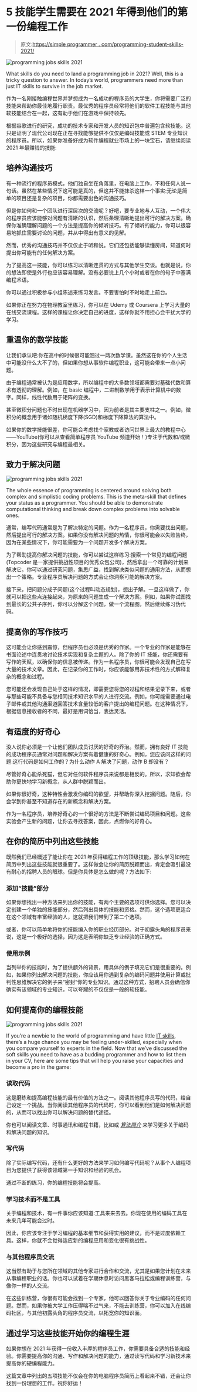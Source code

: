 # 5 技能学生需要在 2021 年得到他们的第一份编程工作

> 原文:[https://simple programmer . com/programming-student-skills-2021/](https://simpleprogrammer.com/programming-student-skills-2021/)

![programming jobs skills 2021](img/614dde238b7137c732a509f58b31134e.png)

What skills do you need to land a programming job in 2021? Well, this is a tricky question to answer. In today’s world, programmers need more than just IT skills to survive in the job market.

作为一名刚接触编程世界并梦想成为一名成功的程序员的大学生，你将需要广泛的技能来帮助你最佳地履行职责。最优秀的程序员经常将他们的软件工程技能与其他软技能结合在一起，这有助于他们在游戏中保持领先。

根据谷歌进行的研究，成功的技术专家和开发人员的知识包中普遍包含软技能。这只是证明了现代公司现在正在寻找能够提供不仅仅是编码技能或 STEM 专业知识的程序员。所以，如果你准备好成为软件编程就业市场上的一块宝石，请继续阅读 2021 年最赚钱的技能:

## 培养沟通技巧

有一种流行的程序员模式，他们独自坐在角落里，在电脑上工作，不和任何人说一句话。虽然在某些情况下这可能是真的，但这并不能抹杀这样一个事实:无论是简单的项目还是复杂的项目，你都需要出色的沟通技巧。

但是你如何和一个团队进行深层次的交流呢？好吧，要专业地与人互动，一个伟大的程序员应该能够对问题有清晰的认识，然后条理清晰地提出可行的解决方案。确保你准确理解问题的一个方法是提高你的倾听技巧。有了倾听的能力，你可以很容易地抓住需要讨论的问题，并从中得出有意义的见解。

然而，优秀的沟通技巧并不仅仅止于听和说。它们还包括能够读懂房间，知道何时提出你可能有的任何解决方案。

为了提高这一技能，你可以练习以清晰连贯的方式与其他学生交谈。也就是说，你的想法即使是外行也应该容易理解。没有必要说上几个小时或者在你的句子中塞满编程术语。

你可以通过积极参与小组陈述来练习发言。不要害怕时不时地走上前台。

如果你正在努力在物理教室里练习，你可以在 Udemy 或 Coursera 上学习大量的在线交流课程。这样的课程让你决定自己的进度，这样你就不用担心会干扰大学的学习。

## 重温你的数学技能

让我们承认吧:你在高中的时候很可能翘过一两次数学课。虽然这在你的个人生活中可能没什么大不了的，但如果你想从事软件编程职业，这可能会带来一点小问题。

由于编程通常被认为是应用数学，所以编程中的大多数领域都需要对基础代数和算术有透彻的理解。例如，在 basic 编程中，二进制数学用于表示计算机中的数字。同样，线性代数用于矩阵的变换。

甚至微积分问题也不时出现在机器学习中，因为前者是其主要支柱之一。例如，微积分的概念用于诸如随机梯度下降(SGD)和梯度下降算法的算法中。

如果你的数学技能很差，你可能会考虑找个家教或者访问世界上最大的教程中心——YouTube(你可以从查看简单程序员 YouTube 频道开始！)专注于代数和/或微积分，因为这些研究与编程最相关。

## 致力于解决问题

![programming jobs skills 2021](img/d245c805a16e6ee1eac99d16a9c9a1d3.png)

The whole essence of programming is centered around solving both complex and simplistic coding problems. This is the meta-skill that defines your status as a programmer. You should be able to demonstrate computational thinking and break down complex problems into solvable ones.

通常，编写代码通常是为了解决特定的问题。作为一名程序员，你需要找出问题，然后提出可行的解决方案。如果你没有解决问题的热情，你很可能会以失败告终，因为在某些情况下，你可能需要为一个问题开发多个解决方案。

为了帮助提高你解决问题的技能，你可以尝试这样练习:搜索一个常见的编程问题(Topcoder 是一家提供挑战性项目的优秀众包公司)，然后拿出一个可靠的计划来解决它。你可以通过研究问题，集思广益，找到解决类似问题的通用方法，从而想出一个策略。专业程序员解决问题的方式会让你洞察可能的解决方案。

接下来，把问题分成子问题(这个过程叫动态规划)，想出子解。一旦这样做了，你就可以把这些点连接起来，为原来的问题生成一个解决方案。例如，如果你试图找到最长的公共子序列，你可以分解这个问题，做一个流程图，然后继续练习伪代码。

## 提高你的写作技巧

这可能会让你感到震惊，但程序员也必须是优秀的作家。一个专业的作家是能够在书面论述中连贯地讨论技术实现和复杂主题的人。除了你的 IT 技能，你还需要有写作的天赋，以确保你的信息被传递。作为一名程序员，你很可能会发现自己在写大量的技术文章。因此，在记录你的工作时，你应该能够用非技术性的方式解释复杂的概念和过程。

您可能还会发现自己处于这样的情况，即需要您将您的过程和结果记录下来，或者与那些可能不具备与您相同技术知识水平的人进行交流。例如，你可能需要通过电子邮件或其他沟通渠道回答技术含量较低的客户提出的编程问题。在这种情况下，根据信息接收者的不同，最好是用词恰当，表达灵活。

## 有适度的好奇心

没人说你必须是一个让他们团队成员讨厌的好奇的乔治。然而，拥有良好 IT 技能的成功程序员通常对问题和解决方案有着健康的好奇心。例如，您应该问这样的问题:这行代码是如何工作的？为什么动作 A 解决了问题，动作 B 却没有？

尽管好奇心能杀死猫，但它对任何软件程序员来说都是相反的。所以，求知欲会帮助你更快地学习新概念，从人群中脱颖而出。

如果你很好奇，这种特性会激发你编码的欲望，并帮助你深入挖掘问题。随后，你会学到你甚至不知道存在的新概念和解决方案。

作为一名程序员，培养好奇心的一个很好的方法是不断尝试编码项目和问题。这些实验会产生新的问题，让你去寻找答案，因此，点燃你的好奇心。

## 在你的简历中列出这些技能

既然我们已经概述了能让你在 2021 年获得编程工作的顶级技能，那么学习如何在简历中列出这些技能就很重要了。这样做会让你的简历脱颖而出，肯定会吸引最没有耐心的招聘人员的眼球。但是你具体是怎么做的呢？方法如下:

### 添加“技能”部分

如果你想找出一种方法来列出你的技能，有两个主要的选项可供你选择。您可以决定创建一个单独的技能部分，然后列出具体的技能和资格。然而，这个选项更适合在这个领域有丰富经验的人，这就把我们带到了第二个选项。

或者，你可以简单地将你的技能编入你的职业经历部分。对于初露头角的程序员来说，这是一个极好的选择，因为这是表明你缺乏专业经验的正确方式。

### 使用示例

当列举你的技能时，为了提供额外的背景，用具体的例子填充它们是很重要的。例如，如果你列出解决问题的技能，你应该用你遇到复杂的编码问题并使用计算或批判性思维解决它的例子来“密封”你的专业知识。通过这种方式，招聘人员会确信你确实有该领域的专业知识，可以夸耀的不仅仅是一般的软技能。

## 如何提高你的编程技能

![programming jobs skills 2021](img/863062c79d367335f58fa415cd038141.png)

If you’re a newbie to the world of programming and have little [IT skills](https://simpleprogrammer.com/in-demand-programming-skills-2021/), there’s a huge chance you may be feeling under-skilled, especially when you compare yourself to experts in the field. Now that we’ve discussed the soft skills you need to have as a budding programmer and how to list them in your CV, here are some tips that will help you raise your capacities and become a pro in the game:

### 读取代码

这是磨练和提高编程技能的最有价值的方法之一。阅读其他程序员写的代码，给自己设定一个挑战。当你阅读其他程序员的代码时，你可以看到他们是如何解决问题的，从而可以找出你可以解决问题的替代途径。

你也可以阅读文章、时事通讯和编程书籍，比如或 *[算法简介](https://www.amazon.com/dp/0262033844/makithecompsi-20)* 来学习更多关于编码和解决问题的知识。

### 写代码

除了实际编写代码，还有什么更好的方法来学习如何编写代码呢？从事个人编程项目为您提供了获得该领域第一手知识和经验的机会。

通过不断的练习，你的编程技能将会提高。

### 学习技术而不是工具

关于编程和技术，有一件事你应该知道:工具来来去去。你现在使用的编码工具在未来几年可能会过时。

因此，你应该专注于学习编程的基本细节和获得实用的建议，而不是过度依赖工具。这样，你就不会觉得适应新的编程应用和变化很有挑战性。

### 与其他程序员交流

这当然有助于与您所在领域的其他专家进行合作和交流，尤其是如果您计划在未来从事编程职业的话。你也可以试着在学期休息时访问黑客马拉松或编程训练营，与像你一样的人交流。

在这些训练营，你很有可能会找到一个专家，他可以回答你关于专业编码的任何问题。然而，如果你被大学工作压得喘不过气来，不能去训练营，你可以加入在线编码社区，与其他初露头角的程序员交流，以拓宽你的知识面。

## 通过学习这些技能开始你的编程生涯

如果你想在 2021 年获得一份收入丰厚的程序员工作，你需要具备合适的技能和经验。你需要提高你的沟通、写作和解决问题的能力，通过读写代码和学习新技术来提高你的硬编程能力。

这篇文章中列出的五项技能不仅会在你的电脑程序员简历上看起来不错，还会让你找到一份理想的工作。祝你好运！